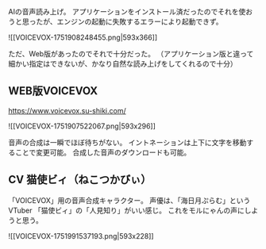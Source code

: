 AIの音声読み上げ。
アプリケーションをインストール済だったのでそれを使おうと思ったが、エンジンの起動に失敗するエラーにより起動できず。

![[VOICEVOX-1751908248455.png|593x366]]

ただ、Web版があったのでそれで十分だった。
（アプリケーション版と違って細かい指定はできないが、かなり自然な読み上げをしてくれるので十分）

## WEB版VOICEVOX
https://www.voicevox.su-shiki.com/

![[VOICEVOX-1751907522067.png|593x296]]

音声の合成は一瞬でほぼ待ちがない。
イントネーションは上下に文字を移動することで変更可能。
合成した音声のダウンロードも可能。

## CV 猫使ビィ（ねこつかびぃ）

「VOICEVOX」用の音声合成キャラクター。
声優は、「海日月ぷらむ」というVTuber
「猫使ビィ」の「人見知り」がいい感じ。
これをモルにゃんの声にしようと思う。

![[VOICEVOX-1751991537193.png|593x228]]